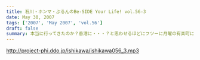 ```yaml
---
title: 石川・ホンマ・ぶるんのBe-SIDE Your Life! vol.56-3
date: May 30, 2007
tags: ['2007', 'May 2007', 'vol.56']
draft: false
summary: 本当に行ってきたのか？香港に・・・？と思わせるほどにフツーに月曜の有楽町に登場したお三方・・・香港での模様はかなり鮮明？な映像で押さえてあるので、「何かの機会」には公開する予定です。↑しっかりとした映像でした！「何かの機会」・・・現在企画鋭意進行中ですからオタノシミニ！おやおや〜〜？おみやげ＆講演会？のお知らせもあります。最後まで聴いてね〜〜。NAMAE
---
```


http://project-phi.ddo.jp/ishikawa/ishikawa056_3.mp3
